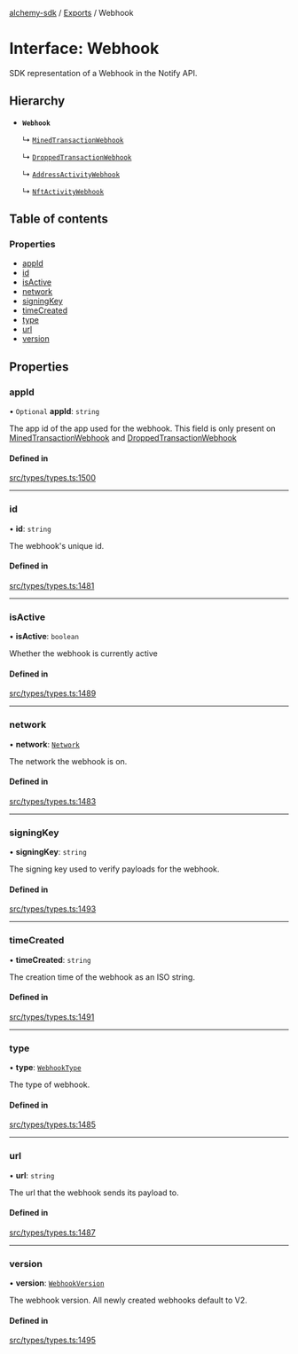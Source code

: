 [alchemy-sdk](../README.md) / [Exports](../modules.md) / Webhook

# Interface: Webhook

SDK representation of a Webhook in the Notify API.

## Hierarchy

- **`Webhook`**

  ↳ [`MinedTransactionWebhook`](MinedTransactionWebhook.md)

  ↳ [`DroppedTransactionWebhook`](DroppedTransactionWebhook.md)

  ↳ [`AddressActivityWebhook`](AddressActivityWebhook.md)

  ↳ [`NftActivityWebhook`](NftActivityWebhook.md)

## Table of contents

### Properties

- [appId](Webhook.md#appid)
- [id](Webhook.md#id)
- [isActive](Webhook.md#isactive)
- [network](Webhook.md#network)
- [signingKey](Webhook.md#signingkey)
- [timeCreated](Webhook.md#timecreated)
- [type](Webhook.md#type)
- [url](Webhook.md#url)
- [version](Webhook.md#version)

## Properties

### appId

• `Optional` **appId**: `string`

The app id of the app used for the webhook. This field is only present on
[MinedTransactionWebhook](MinedTransactionWebhook.md) and [DroppedTransactionWebhook](DroppedTransactionWebhook.md)

#### Defined in

[src/types/types.ts:1500](https://github.com/alchemyplatform/alchemy-sdk-js/blob/8b1ae5c/src/types/types.ts#L1500)

___

### id

• **id**: `string`

The webhook's unique id.

#### Defined in

[src/types/types.ts:1481](https://github.com/alchemyplatform/alchemy-sdk-js/blob/8b1ae5c/src/types/types.ts#L1481)

___

### isActive

• **isActive**: `boolean`

Whether the webhook is currently active

#### Defined in

[src/types/types.ts:1489](https://github.com/alchemyplatform/alchemy-sdk-js/blob/8b1ae5c/src/types/types.ts#L1489)

___

### network

• **network**: [`Network`](../enums/Network.md)

The network the webhook is on.

#### Defined in

[src/types/types.ts:1483](https://github.com/alchemyplatform/alchemy-sdk-js/blob/8b1ae5c/src/types/types.ts#L1483)

___

### signingKey

• **signingKey**: `string`

The signing key used to verify payloads for the webhook.

#### Defined in

[src/types/types.ts:1493](https://github.com/alchemyplatform/alchemy-sdk-js/blob/8b1ae5c/src/types/types.ts#L1493)

___

### timeCreated

• **timeCreated**: `string`

The creation time of the webhook as an ISO string.

#### Defined in

[src/types/types.ts:1491](https://github.com/alchemyplatform/alchemy-sdk-js/blob/8b1ae5c/src/types/types.ts#L1491)

___

### type

• **type**: [`WebhookType`](../enums/WebhookType.md)

The type of webhook.

#### Defined in

[src/types/types.ts:1485](https://github.com/alchemyplatform/alchemy-sdk-js/blob/8b1ae5c/src/types/types.ts#L1485)

___

### url

• **url**: `string`

The url that the webhook sends its payload to.

#### Defined in

[src/types/types.ts:1487](https://github.com/alchemyplatform/alchemy-sdk-js/blob/8b1ae5c/src/types/types.ts#L1487)

___

### version

• **version**: [`WebhookVersion`](../enums/WebhookVersion.md)

The webhook version. All newly created webhooks default to V2.

#### Defined in

[src/types/types.ts:1495](https://github.com/alchemyplatform/alchemy-sdk-js/blob/8b1ae5c/src/types/types.ts#L1495)

